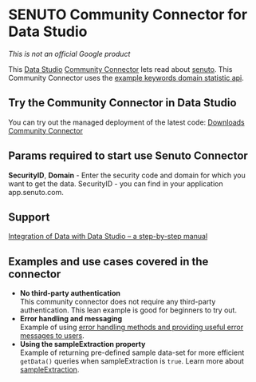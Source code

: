 # SENUTO Community Connector for Data Studio

*This is not an official Google product*

This [Data Studio](https://datastudio.google.com) [Community
Connector](https://developers.google.com/datastudio/connector) lets read about
[senuto](https://www.senuto.com/en/). This Community
Connector uses the [example keywords domain statistic
api](example.md).

## Try the Community Connector in Data Studio

You can try out the managed deployment of the latest code: [Downloads
Community
Connector](https://datastudio.google.com/datasources/create?connectorId=AKfycbxnwxQtoPTGgfcYr7hBqvc5YUTv0J6KRZ3EHmaE2oU)

## Params required to start use Senuto Connector

 **SecurityID**, **Domain**  - 
Enter the security code and domain for which you want to get the data.
SecurityID - you can find in your application app.senuto.com. 
 

## Support

[Integration of Data with Data Studio – a step-by-step manual](https://wiki.senuto.com/l/en/additional-functions/integration-of-data-with-data-studio-a-step-by-step-manual)

## Examples and use cases covered in the connector

- **No third-party authentication**  
  This community connector does not require any third-party authentication. This
  lean example is good for beginners to try out.
- **Error handling and messaging**  
  Example of using [error handling methods and providing useful error messages
  to users](https://developers.google.com/datastudio/connector/error-handling).
- **Using the sampleExtraction property**  
  Example of returning pre-defined sample data-set for more efficient
  `getData()` queries when sampleExtraction is `true`. Learn more about
  [sampleExtraction](https://developers.google.com/datastudio/connector/reference#getdata).
